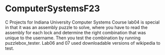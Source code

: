# ComputerSystemsF23
C Projects for Indiana University Computer Systems Course
lab04 is special in that it was an assembly puzzle to solve, where you have to read the assembly for each lock and determine the right combination that
was unique to the username. Then you test the combination by running puzzlebox_tester.
Lab06 and 07 used downloadable versions of wikipedia to test.
